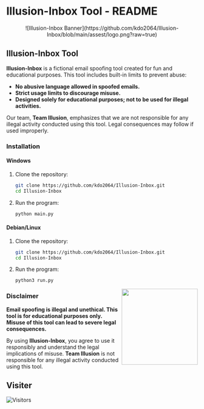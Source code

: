 # Illusion-Inbox Tool - README
<center>![Illusion-Inbox Banner](https://github.com/kdo2064/Illusion-Inbox/blob/main/assest/logo.png?raw=true)</center>

## Illusion-Inbox Tool

**Illusion-Inbox** is a fictional email spoofing tool created for fun and educational purposes. This tool includes built-in limits to prevent abuse:

- **No abusive language allowed in spoofed emails.**
- **Strict usage limits to discourage misuse.**
- **Designed solely for educational purposes; not to be used for illegal activities.**

Our team, **Team Illusion**, emphasizes that we are not responsible for any illegal activity conducted using this tool. Legal consequences may follow if used improperly.


### Installation

#### Windows

1. Clone the repository:
   ```bash
   git clone https://github.com/kdo2064/Illusion-Inbox.git
   cd Illusion-Inbox
   ```

2. Run the program:
   ```bash
   python main.py
   ```

#### Debian/Linux

1. Clone the repository:
   ```bash
   git clone https://github.com/kdo2064/Illusion-Inbox.git
   cd Illusion-Inbox
   ```

2. Run the program:
   ```bash
   python3 run.py
   ```
<img src='https://i.giphy.com/11lxCeKo6cHkJy.webp' align='right' width='200rem'>

### Disclaimer

**Email spoofing is illegal and unethical. This tool is for educational purposes only. Misuse of this tool can lead to severe legal consequences.**

By using **Illusion-Inbox**, you agree to use it responsibly and understand the legal implications of misuse. **Team Illusion** is not responsible for any illegal activity conducted using this tool.

## Visiter
<img src="https://profile-counter.glitch.me/kdo2064/count.svg" alt="Visitors">
